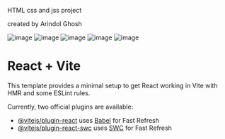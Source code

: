 HTML css and jss project


created by Arindol Ghosh




![image](https://github.com/arindolghosh44/fsp-advanced-java/assets/144908811/ac0034fe-8289-48e8-947b-c22bbda8f655)
![image](https://github.com/arindolghosh44/fsp-advanced-java/assets/144908811/83f5cd69-80a3-44e7-85f6-959e281828ec)
![image](https://github.com/arindolghosh44/fsp-advanced-java/assets/144908811/e53bf120-f02f-407c-acb3-78acdd668b83)
![image](https://github.com/arindolghosh44/fsp-advanced-java/assets/144908811/e2c0eb94-7635-4f29-b7d2-7664f6259961)
![image](https://github.com/arindolghosh44/fsp-advanced-java/assets/144908811/491d9060-dab2-4f33-b8be-c1b18faea818)






# React + Vite

This template provides a minimal setup to get React working in Vite with HMR and some ESLint rules.

Currently, two official plugins are available:

- [@vitejs/plugin-react](https://github.com/vitejs/vite-plugin-react/blob/main/packages/plugin-react/README.md) uses [Babel](https://babeljs.io/) for Fast Refresh
- [@vitejs/plugin-react-swc](https://github.com/vitejs/vite-plugin-react-swc) uses [SWC](https://swc.rs/) for Fast Refresh

